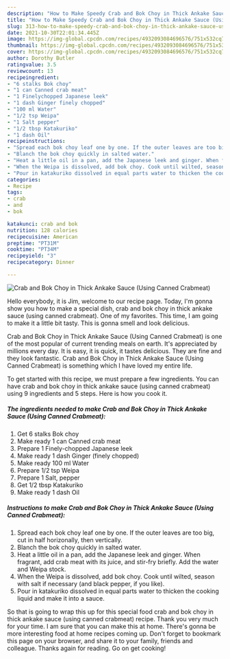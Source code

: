 ```yaml
---
description: "How to Make Speedy Crab and Bok Choy in Thick Ankake Sauce (Using Canned Crabmeat)"
title: "How to Make Speedy Crab and Bok Choy in Thick Ankake Sauce (Using Canned Crabmeat)"
slug: 313-how-to-make-speedy-crab-and-bok-choy-in-thick-ankake-sauce-using-canned-crabmeat
date: 2021-10-30T22:01:34.445Z
image: https://img-global.cpcdn.com/recipes/4932093084696576/751x532cq70/crab-and-bok-choy-in-thick-ankake-sauce-using-canned-crabmeat-recipe-main-photo.jpg
thumbnail: https://img-global.cpcdn.com/recipes/4932093084696576/751x532cq70/crab-and-bok-choy-in-thick-ankake-sauce-using-canned-crabmeat-recipe-main-photo.jpg
cover: https://img-global.cpcdn.com/recipes/4932093084696576/751x532cq70/crab-and-bok-choy-in-thick-ankake-sauce-using-canned-crabmeat-recipe-main-photo.jpg
author: Dorothy Butler
ratingvalue: 3.5
reviewcount: 13
recipeingredient:
- "6 stalks Bok choy"
- "1 can Canned crab meat"
- "1 Finelychopped Japanese leek"
- "1 dash Ginger finely chopped"
- "100 ml Water"
- "1/2 tsp Weipa"
- "1 Salt pepper"
- "1/2 tbsp Katakuriko"
- "1 dash Oil"
recipeinstructions:
- "Spread each bok choy leaf one by one. If the outer leaves are too big, cut in half horizonally, then vertically."
- "Blanch the bok choy quickly in salted water."
- "Heat a little oil in a pan, add the Japanese leek and ginger. When fragrant, add crab meat with its juice, and stir-fry briefly. Add the water and Weipa stock."
- "When the Weipa is dissolved, add bok choy. Cook until wilted, season with salt if necessary (and black pepper, if you like)."
- "Pour in katakuriko dissolved in equal parts water to thicken the cooking liquid and make it into a sauce."
categories:
- Recipe
tags:
- crab
- and
- bok

katakunci: crab and bok 
nutrition: 128 calories
recipecuisine: American
preptime: "PT31M"
cooktime: "PT34M"
recipeyield: "3"
recipecategory: Dinner

---
```



![Crab and Bok Choy in Thick Ankake Sauce (Using Canned Crabmeat)](https://img-global.cpcdn.com/recipes/4932093084696576/751x532cq70/crab-and-bok-choy-in-thick-ankake-sauce-using-canned-crabmeat-recipe-main-photo.jpg)

Hello everybody, it is Jim, welcome to our recipe page. Today, I'm gonna show you how to make a special dish, crab and bok choy in thick ankake sauce (using canned crabmeat). One of my favorites. This time, I am going to make it a little bit tasty. This is gonna smell and look delicious.



Crab and Bok Choy in Thick Ankake Sauce (Using Canned Crabmeat) is one of the most popular of current trending meals on earth. It's appreciated by millions every day. It is easy, it is quick, it tastes delicious. They are fine and they look fantastic. Crab and Bok Choy in Thick Ankake Sauce (Using Canned Crabmeat) is something which I have loved my entire life.


To get started with this recipe, we must prepare a few ingredients. You can have crab and bok choy in thick ankake sauce (using canned crabmeat) using 9 ingredients and 5 steps. Here is how you cook it.

<!--inarticleads1-->

##### The ingredients needed to make Crab and Bok Choy in Thick Ankake Sauce (Using Canned Crabmeat):

1. Get 6 stalks Bok choy
1. Make ready 1 can Canned crab meat
1. Prepare 1 Finely-chopped Japanese leek
1. Make ready 1 dash Ginger (finely chopped)
1. Make ready 100 ml Water
1. Prepare 1/2 tsp Weipa
1. Prepare 1 Salt, pepper
1. Get 1/2 tbsp Katakuriko
1. Make ready 1 dash Oil




<!--inarticleads2-->

##### Instructions to make Crab and Bok Choy in Thick Ankake Sauce (Using Canned Crabmeat):

1. Spread each bok choy leaf one by one. If the outer leaves are too big, cut in half horizonally, then vertically.
1. Blanch the bok choy quickly in salted water.
1. Heat a little oil in a pan, add the Japanese leek and ginger. When fragrant, add crab meat with its juice, and stir-fry briefly. Add the water and Weipa stock.
1. When the Weipa is dissolved, add bok choy. Cook until wilted, season with salt if necessary (and black pepper, if you like).
1. Pour in katakuriko dissolved in equal parts water to thicken the cooking liquid and make it into a sauce.




So that is going to wrap this up for this special food crab and bok choy in thick ankake sauce (using canned crabmeat) recipe. Thank you very much for your time. I am sure that you can make this at home. There's gonna be more interesting food at home recipes coming up. Don't forget to bookmark this page on your browser, and share it to your family, friends and colleague. Thanks again for reading. Go on get cooking!
